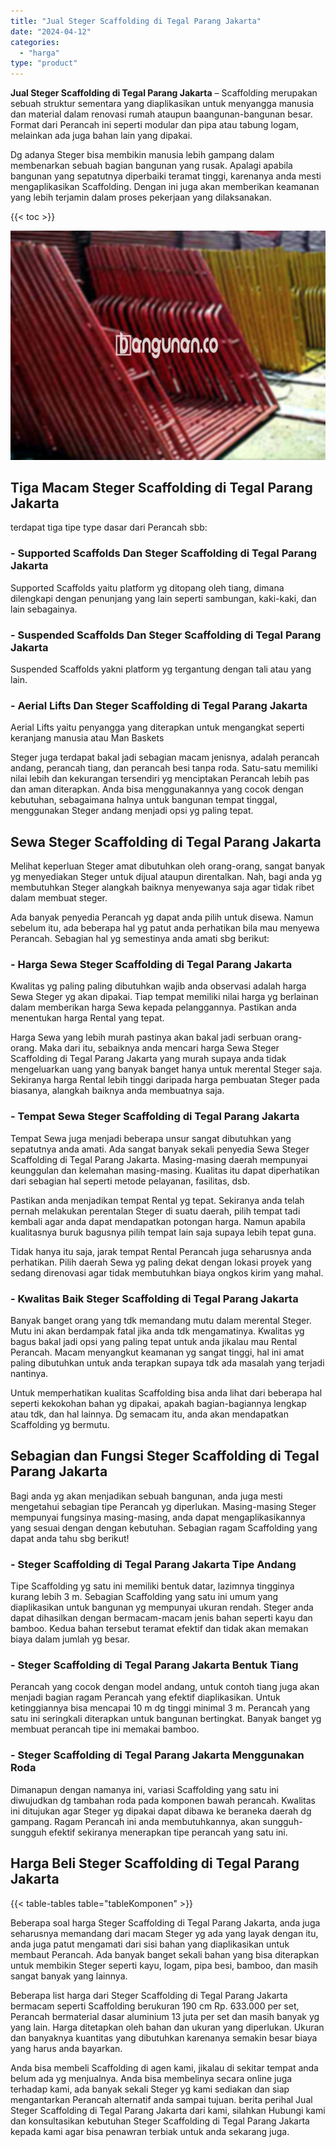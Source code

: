 ```yaml
---
title: "Jual Steger Scaffolding di Tegal Parang Jakarta"
date: "2024-04-12"
categories: 
  - "harga"
type: "product"
---
```


**Jual Steger Scaffolding di Tegal Parang Jakarta** – Scaffolding merupakan sebuah struktur sementara yang diaplikasikan untuk menyangga manusia dan material dalam renovasi rumah ataupun baangunan-bangunan besar. Format dari Perancah ini seperti modular dan pipa atau tabung logam, melainkan ada juga bahan lain yang dipakai.

Dg adanya Steger bisa membikin manusia lebih gampang dalam membenarkan sebuah bagian bangunan yang rusak. Apalagi apabila bangunan yang sepatutnya diperbaiki teramat tinggi, karenanya anda mesti mengaplikasikan Scaffolding. Dengan ini juga akan memberikan keamanan yang lebih terjamin dalam proses pekerjaan yang dilaksanakan.

{{< toc >}}

![Jual Steger Scaffolding di Tegal Parang Jakarta](/images/sewa-scaffolding-steger-30.png)

## Tiga Macam Steger Scaffolding di Tegal Parang Jakarta

terdapat tiga tipe type dasar dari Perancah sbb:

### \- Supported Scaffolds Dan Steger Scaffolding di Tegal Parang Jakarta

Supported Scaffolds yaitu platform yg ditopang oleh tiang, dimana dilengkapi dengan penunjang yang lain seperti sambungan, kaki-kaki, dan lain sebagainya.

### \- Suspended Scaffolds Dan Steger Scaffolding di Tegal Parang Jakarta

Suspended Scaffolds yakni platform yg tergantung dengan tali atau yang lain.

### \- Aerial Lifts Dan Steger Scaffolding di Tegal Parang Jakarta

Aerial Lifts yaitu penyangga yang diterapkan untuk mengangkat seperti keranjang manusia atau Man Baskets

Steger juga terdapat bakal jadi sebagian macam jenisnya, adalah perancah andang, perancah tiang, dan perancah besi tanpa roda. Satu-satu memiliki nilai lebih dan kekurangan tersendiri yg menciptakan Perancah lebih pas dan aman diterapkan. Anda bisa menggunakannya yang cocok dengan kebutuhan, sebagaimana halnya untuk bangunan tempat tinggal, menggunakan Steger andang menjadi opsi yg paling tepat.

## Sewa Steger Scaffolding di Tegal Parang Jakarta

Melihat keperluan Steger amat dibutuhkan oleh orang-orang, sangat banyak yg menyediakan Steger untuk dijual ataupun direntalkan. Nah, bagi anda yg membutuhkan Steger alangkah baiknya menyewanya saja agar tidak ribet dalam membuat steger.

Ada banyak penyedia Perancah yg dapat anda pilih untuk disewa. Namun sebelum itu, ada beberapa hal yg patut anda perhatikan bila mau menyewa Perancah. Sebagian hal yg semestinya anda amati sbg berikut:

### \- Harga Sewa Steger Scaffolding di Tegal Parang Jakarta

Kwalitas yg paling paling dibutuhkan wajib anda observasi adalah harga Sewa Steger yg akan dipakai. Tiap tempat memiliki nilai harga yg berlainan dalam memberikan harga Sewa kepada pelanggannya. Pastikan anda menentukan harga Rental yang tepat.

Harga Sewa yang lebih murah pastinya akan bakal jadi serbuan orang-orang. Maka dari itu, sebaiknya anda mencari harga Sewa Steger Scaffolding di Tegal Parang Jakarta yang murah supaya anda tidak mengeluarkan uang yang banyak banget hanya untuk merental Steger saja. Sekiranya harga Rental lebih tinggi daripada harga pembuatan Steger pada biasanya, alangkah baiknya anda membuatnya saja.

### \- Tempat Sewa Steger Scaffolding di Tegal Parang Jakarta

Tempat Sewa juga menjadi beberapa unsur sangat dibutuhkan yang sepatutnya anda amati. Ada sangat banyak sekali penyedia Sewa Steger Scaffolding di Tegal Parang Jakarta. Masing-masing daerah mempunyai keunggulan dan kelemahan masing-masing. Kualitas itu dapat diperhatikan dari sebagian hal seperti metode pelayanan, fasilitas, dsb.

Pastikan anda menjadikan tempat Rental yg tepat. Sekiranya anda telah pernah melakukan perentalan Steger di suatu daerah, pilih tempat tadi kembali agar anda dapat mendapatkan potongan harga. Namun apabila kualitasnya buruk bagusnya pilih tempat lain saja supaya lebih tepat guna.

Tidak hanya itu saja, jarak tempat Rental Perancah juga seharusnya anda perhatikan. Pilih daerah Sewa yg paling dekat dengan lokasi proyek yang sedang direnovasi agar tidak membutuhkan biaya ongkos kirim yang mahal.

### \- Kwalitas Baik Steger Scaffolding di Tegal Parang Jakarta

Banyak banget orang yang tdk memandang mutu dalam merental Steger. Mutu ini akan berdampak fatal jika anda tdk mengamatinya. Kwalitas yg bagus bakal jadi opsi yang paling tepat untuk anda jikalau mau Rental Perancah. Macam menyangkut keamanan yg sangat tinggi, hal ini amat paling dibutuhkan untuk anda terapkan supaya tdk ada masalah yang terjadi nantinya.

Untuk memperhatikan kualitas Scaffolding bisa anda lihat dari beberapa hal seperti kekokohan bahan yg dipakai, apakah bagian-bagiannya lengkap atau tdk, dan hal lainnya. Dg semacam itu, anda akan mendapatkan Scaffolding yg bermutu.

## Sebagian dan Fungsi Steger Scaffolding di Tegal Parang Jakarta

Bagi anda yg akan menjadikan sebuah bangunan, anda juga mesti mengetahui sebagian tipe Perancah yg diperlukan. Masing-masing Steger mempunyai fungsinya masing-masing, anda dapat mengaplikasikannya yang sesuai dengan dengan kebutuhan. Sebagian ragam Scaffolding yang dapat anda tahu sbg berikut!

### \- Steger Scaffolding di Tegal Parang Jakarta Tipe Andang

Tipe Scaffolding yg satu ini memiliki bentuk datar, lazimnya tingginya kurang lebih 3 m. Sebagian Scaffolding yang satu ini umum yang diaplikasikan untuk bangunan yg mempunyai ukuran rendah. Steger anda dapat dihasilkan dengan bermacam-macam jenis bahan seperti kayu dan bamboo. Kedua bahan tersebut teramat efektif dan tidak akan memakan biaya dalam jumlah yg besar.

### \- Steger Scaffolding di Tegal Parang Jakarta Bentuk Tiang

Perancah yang cocok dengan model andang, untuk contoh tiang juga akan menjadi bagian ragam Perancah yang efektif diaplikasikan. Untuk ketinggiannya bisa mencapai 10 m dg tinggi minimal 3 m. Perancah yang satu ini seringkali diterapkan untuk bangunan bertingkat. Banyak banget yg membuat perancah tipe ini memakai bamboo.

### \- Steger Scaffolding di Tegal Parang Jakarta Menggunakan Roda

Dimanapun dengan namanya ini, variasi Scaffolding yang satu ini diwujudkan dg tambahan roda pada komponen bawah perancah. Kwalitas ini ditujukan agar Steger yg dipakai dapat dibawa ke beraneka daerah dg gampang. Ragam Perancah ini anda membutuhkannya, akan sungguh-sungguh efektif sekiranya menerapkan tipe perancah yang satu ini.

## Harga Beli Steger Scaffolding di Tegal Parang Jakarta

{{< table-tables table="tableKomponen" >}}

Beberapa soal harga Steger Scaffolding di Tegal Parang Jakarta, anda juga seharusnya memandang dari macam Steger yg ada yang layak dengan itu, anda juga patut mengamati dari sisi bahan yang diaplikasikan untuk membaut Perancah. Ada banyak banget sekali bahan yang bisa diterapkan untuk membikin Steger seperti kayu, logam, pipa besi, bamboo, dan masih sangat banyak yang lainnya.

Beberapa list harga dari Steger Scaffolding di Tegal Parang Jakarta bermacam seperti Scaffolding berukuran 190 cm Rp. 633.000 per set, Perancah bermaterial dasar aluminium 13 juta per set dan masih banyak yg yang lain. Harga ditetapkan oleh bahan dan ukuran yang diperlukan. Ukuran dan banyaknya kuantitas yang dibutuhkan karenanya semakin besar biaya yang harus anda bayarkan.

Anda bisa membeli Scaffolding di agen kami, jikalau di sekitar tempat anda belum ada yg menjualnya. Anda bisa membelinya secara online juga terhadap kami, ada banyak sekali Steger yg kami sediakan dan siap mengantarkan Perancah alternatif anda sampai tujuan. berita perihal Jual Steger Scaffolding di Tegal Parang Jakarta dari kami, silahkan Hubungi kami dan konsultasikan kebutuhan Steger Scaffolding di Tegal Parang Jakarta kepada kami agar bisa penawran terbiak untuk anda sekarang juga.
